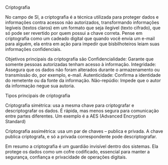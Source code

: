 Criptografia

No campo de SI, a criptografia é a técnica utilizada para proteger dados e informações contra acessos não autorizados, transformando informações legíveis (textos claros) em um formato que seja ilegível (texto cifrado), que só pode ser revertido por quem possui a chave correta.
Pense em criptografia como um cadeado digital que quando você envia um e-mail para alguém, ela entra em ação para impedir que bisbilhoteiros leiam suas informações confidenciais.

Objetivos principais da criptografia são
Confidencialidade: Garante que somente pessoas autorizadas tenham acesso à informação.
Integridade: Assegura que os dados não foram alterados durante o armazenamento ou transmissão do, por exemplo, e-mail.
Autenticidade: Confirma a identidade do remetente ou da fonte da informação.
Não-repúdio: Impede que o autor da informação negue sua autoria.

Tipos principais de criptografia

Criptografia simétrica: usa a mesma chave para criptografar e descriptografar os dados. É rápida, mas menos segura para comunicação entre partes diferentes. Um exemplo é a AES (Advanced Encryption Standard)

Criptografia assimétrica: usa um par de chaves – publica e privada. A chave publica criptografa, e só a privada correspondente pode descriptografar. 

Em resumo a criptografia é um guardião invisível dentro dos sistemas. Ela protege os dados como um cofre codificado, essencial para manter a segurança, confiança e privacidade de operações digitais.
